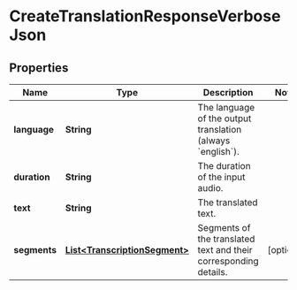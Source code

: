 # CreateTranslationResponseVerboseJson

## Properties
Name | Type | Description | Notes
------------ | ------------- | ------------- | -------------
**language** | **String** | The language of the output translation (always &#x60;english&#x60;). | 
**duration** | **String** | The duration of the input audio. | 
**text** | **String** | The translated text. | 
**segments** | [**List&lt;TranscriptionSegment&gt;**](TranscriptionSegment.md) | Segments of the translated text and their corresponding details. |  [optional]

